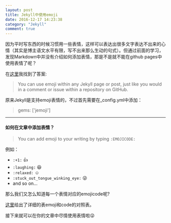 ```yaml
---
layout: post
title: Jekyll中使用emoji
date: 2016-12-17 14:23:38  
category: "Jekyll"
comment: true
---
```


因为平时写东西的时候习惯用一些表情，这样可以表达出很多文字表达不出来的心情（其实是博主语文水平有限，写不出来那么生动的句式）。但通过前面的学习，发现Markdown中并没有介绍如何添加表情，那是不是就不能在github pages中使用表情了呢？

在[这里][1]我找到了答案:

> You can use emoji within any Jekyll page or post, just like you would in a comment or issue within a repository on GitHub.

[1]: https://help.github.com/articles/emoji-on-github-pages/ "emoji-on-github-pages"

原来Jekyll是支持emoji表情的，不过首先需要在_config.yml中添加：  
> gems: ['jemoji']

---

#### 如何在文章中添加表情？

> You can add emoji to your writing by typing `:EMOJICODE:`

例如：

- `:+1:` :+1:
- `:laughing:` :laughing:
- `:relaxed:` :relaxed:
- `:stuck_out_tongue_winking_eye:` :stuck_out_tongue_winking_eye:
- and so on...

那么我们又怎么知道每一个表情对应的emojicode呢?  

[这里][2]给出了详细的表emoji和code的对照表。

[2]: http://www.webpagefx.com/tools/emoji-cheat-sheet/ "emoji-cheat-sheet"

接下来就可以在你的文章中尽情使用表情啦:stuck_out_tongue_winking_eye:
